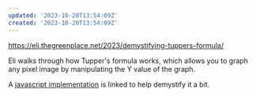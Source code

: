 ```yaml
---
updated: '2023-10-20T13:54:09Z'
created: '2023-10-20T13:54:09Z'
---
```

https://eli.thegreenplace.net/2023/demystifying-tuppers-formula/

Eli walks through how Tupper's formula works, which allows you to graph any pixel image by manipulating the Y value of the graph.

A [javascript implementation](https://github.com/eliben/tupperformula) is linked to help demystify it a bit.